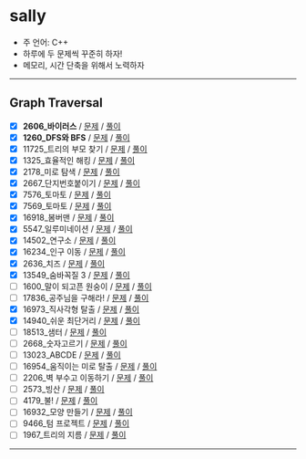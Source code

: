 # sally

- 주 언어: C++
- 하루에 두 문제씩 꾸준히 하자!
- 메모리, 시간 단축을 위해서 노력하자

---

## Graph Traversal

- [X] **2606_바이러스** / [문제](https://www.acmicpc.net/problem/2606) / [풀이]()
- [X] **1260_DFS와 BFS**  / [문제](https://www.acmicpc.net/problem/1260) / [풀이]()
- [X] 11725_트리의 부모 찾기 / [문제](https://www.acmicpc.net/problem/11725) / [풀이]()
- [X] 1325_효율적인 해킹 / [문제](https://www.acmicpc.net/problem/1325) / [풀이]()
- [X] 2178_미로 탐색 / [문제](https://www.acmicpc.net/problem/2178) / [풀이]()
- [X] 2667_단지번호붙이기 / [문제](https://www.acmicpc.net/problem/2667) / [풀이]()
- [X] 7576_토마토 / [문제](https://www.acmicpc.net/problem/7576) / [풀이]()
- [X] 7569_토마토 / [문제](https://www.acmicpc.net/problem/7569) / [풀이]()
- [X] 16918_봄버맨 / [문제](https://www.acmicpc.net/problem/16918) / [풀이]()
- [X] 5547_일루미네이션 / [문제](https://www.acmicpc.net/problem/5547) / [풀이]()
- [X] 14502_연구소 / [문제](https://www.acmicpc.net/problem/14502) / [풀이]()
- [X] 16234_인구 이동 / [문제](https://www.acmicpc.net/problem/16234) / [풀이]()
- [X] 2636_치즈 / [문제](https://www.acmicpc.net/problem/2636) / [풀이]()
- [X] 13549_숨바꼭질 3 / [문제](https://www.acmicpc.net/problem/13549) / [풀이]()
- [ ] 1600_말이 되고픈 원숭이 / [문제](https://www.acmicpc.net/problem/1600) / [풀이]()
- [ ] 17836_공주님을 구해라! / [문제](https://www.acmicpc.net/problem/17836) / [풀이]()
- [X] 16973_직사각형 탈출 / [문제](https://www.acmicpc.net/problem/16973) / [풀이]()
- [X] 14940_쉬운 최단거리 / [문제](https://www.acmicpc.net/problem/14940) / [풀이]()
- [ ] 18513_샘터 / [문제](https://www.acmicpc.net/problem/18513) / [풀이]()
- [ ] 2668_숫자고르기 / [문제](https://www.acmicpc.net/problem/2668) / [풀이]()
- [ ] 13023_ABCDE / [문제](https://www.acmicpc.net/problem/13023) / [풀이]()
- [ ] 16954_움직이는 미로 탈출 / [문제](https://www.acmicpc.net/problem/16954) / [풀이]()
- [ ] 2206_벽 부수고 이동하기 / [문제](https://www.acmicpc.net/problem/2206) / [풀이]()
- [ ] 2573_빙산 / [문제](https://www.acmicpc.net/problem/2573) / [풀이]()
- [ ] 4179_불! / [문제](https://www.acmicpc.net/problem/4179) / [풀이]()
- [ ] 16932_모양 만들기 / [문제](https://www.acmicpc.net/problem/16932) / [풀이]()
- [ ] 9466_텀 프로젝트 / [문제](https://www.acmicpc.net/problem/9466) / [풀이]()
- [ ] 1967_트리의 지름 / [문제](https://www.acmicpc.net/problem/1967) / [풀이]()

---
